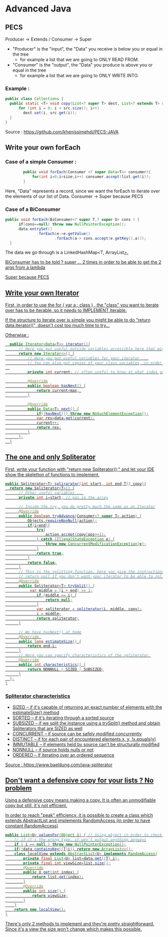 # Advanced Java

## PECS
Producer -> Extends / Consumer -> Super

- "Producer" is the "input", the "Data" you receive is below you or equal in the tree
  - for example a list that we are going to ONLY READ FROM. 
- "Consumer" is the "output", the "Data" you produce is above you or equal in the tree
  - for example a list that we are going to ONLY WRITE INTO.

### Example : 
```java
public class Collections { 
  public static <T> void copy(List<? super T> dest, List<? extends T> src) {
      for (int i = 0; i < src.size(); i++) 
        dest.set(i, src.get(i)); 
  } 
}
```

Source : https://github.com/khenissimehdi/PECS-JAVA


## Write your own forEach
### Case of a simple Consumer : 
```java
        public void forEach(Consumer <? super Data<T>> consumer){
            for(int i=0;i<size;i++) consumer.accept(list.get(i));
        }
```
Here, "Data<T>" represents a record, since we want the forEach to iterate over the elements of our list of Data<T>.
Consumer -> Super because PECS 

  
### Case of a BiConsumer
  ```java
  public void forEach(BiConsumer<? super T,? super U> cons ) {
        if(cons==null) throw new NullPointerException();
        data.entrySet()
                .forEach(e->e.getValue()
                        .forEach(a-> cons.accept(e.getKey(),a)));
    }
```
The data we go through is a LinkedHashMap<T, ArrayList<U>>.


BiConsumer has to be told ? super ... 2 times in order to be able to get the 2 args from a lambda 


Super because PECS
  

## Write your own Iterator 
  
First, in order to use the for ( var a : class ) , the "class" you want to iterate over has to be Iterable, so it needs to IMPLEMENT Iterable<The data you want to iterate over>.
  
  
If the structure to iterate over is simple you might be able to do "return data.iterator()", doesn't cost too much time to try...
  
  
Otherwise : 
```java
  public Iterator<Data<T>> iterator(){
      // Here you put useful outside variables accessible here that might be useful IN the iterator...
      return new Iterator<>() {
          // Here you put useful variables for your iterator ...
          // You can also put copies of your class variables, in order for the iterator to only see a snapshot of the class
  
          private int current; // often useful to know at what index you are  

          @Override
          public boolean hasNext() {
              return current<max; 
          }

          @Override
          public Data<T> next() {
              if(!hasNext()) throw new NoSuchElementException();
              var res=data.get(current);
              current++;
              return res;
          }
      };
  }
  ```
  
  
## The one and only Spliterator
  
  First, write your function with "return new Spliterator<T>();" and let your IDE show the skeletton of functions to implement.
  

  ```java
  public Spliterator<T> splirarator(int start, int end,T[] copy){
    return new Spliterator<T>() {
        // Other useful variables ...
        private int i=start; // pos in the array

        // Inside the try, you do pretty much the same as an Iterator
        @Override
        public boolean tryAdvance(Consumer<? super T> action) {
            Objects.requireNonNull(action);
            if(i<end){
                try{
                    action.accept(copy[pos++]);
                } catch (IllegalStateException e) {
                    throw new ConcurrentModificationException(e);
                }
                return true;
            }
            return false;
        }
        // This is the splitting function, here you give the instructions which to follow to separate the iterator into two instances
        // return null if you don't want your iterator to be able to split, which makes the use of a spliterator debatable...
        @Override
        public Spliterator<T> trySplit() {
             var middle = (i + end) >> 1;
                if (middle == i) {
                    return null;
                }
                var spliterator = spliterator(i, middle, copy);
                i = middle;
                return spliterator;
        }

        // We have hasNext() at home
        @Override 
        public long estimateSize() {
            return end-i;
        }
        // Here you can specify characteristics of the spliterator 
        @Override
        public int characteristics() {
            return NONNULL | SIZED | SUBSIZED;
        }
    };
}
```

### Spliterator characteristics 
- SIZED – if it's capable of returning an exact number of elements with the estimateSize() method
- SORTED – if it's iterating through a sorted source
- SUBSIZED – if we split the instance using a trySplit() method and obtain Spliterators that are SIZED as well
- CONCURRENT – if source can be safely modified concurrently
- DISTINCT – if for each pair of encountered elements x, y, !x.equals(y)
- IMMUTABLE – if elements held by source can't be structurally modified
- NONNULL – if source holds nulls or not
- ORDERED – if iterating over an ordered sequence


Source : https://www.baeldung.com/java-spliterator


## Don't want a defensive copy for your lists ? No problem

Using a defensive copy means making a copy. It is often an unmodifiable copy but still, it's not efficient.

In order to reach "peak" efficiency, it is possible to create a class which extends AbstractList and implements  RandomAccess (in order to have constant RandomAccess)
```java
public List<U> valuesFor(Object i) { // Using object in order to check no matter the type of the key 
    // if it's the wrong type, it won't output anything anyways
    if ( i == null ) throw new NullPointerException();
    if(!data.containsKey((T)i)) return new ArrayList<>();
    class localView extends AbstractList<U> implements RandomAccess{
        private final List<U> list=data.get((T) i);
        private final int viewSize=list.size();
        @Override
        public U get(int index) {
            return list.get(index);
        }
        @Override
        public int size() {
            return viewSize;
        }
    }
    return new localView();
}
```
There's only 2 methods to implement and they're pretty straightforward. Since it's a view the size won't change which makes this possible.
